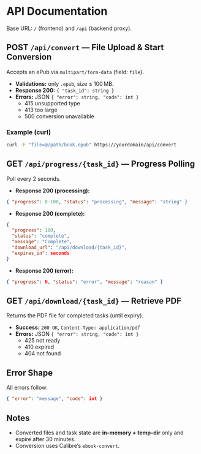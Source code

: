 # API Documentation

Base URL: `/` (frontend) and `/api` (backend proxy).

## POST `/api/convert` — File Upload & Start Conversion
Accepts an ePub via `multipart/form-data` (field: `file`).
- **Validations:** only `.epub`, size ≤ 100 MB.
- **Response 200:** `{ "task_id": string }`
- **Errors:** JSON `{ "error": string, "code": int }`
  - 415 unsupported type
  - 413 too large
  - 500 conversion unavailable

### Example (curl)
```bash
curl -F "file=@/path/book.epub" https://yourdomain/api/convert
```

## GET `/api/progress/{task_id}` — Progress Polling
Poll every 2 seconds.
- **Response 200 (processing):**
```json
{ "progress": 0-100, "status": "processing", "message": "string" }
```
- **Response 200 (complete):**
```json
{
  "progress": 100,
  "status": "complete",
  "message": "Complete",
  "download_url": "/api/download/{task_id}",
  "expires_in": seconds
}
```
- **Response 200 (error):**
```json
{ "progress": N, "status": "error", "message": "reason" }
```

## GET `/api/download/{task_id}` — Retrieve PDF
Returns the PDF file for completed tasks (until expiry).
- **Success:** `200 OK`, `Content-Type: application/pdf`
- **Errors:** JSON `{ "error": string, "code": int }`
  - 425 not ready
  - 410 expired
  - 404 not found

## Error Shape
All errors follow:
```json
{ "error": "message", "code": int }
```

## Notes
- Converted files and task state are **in-memory + temp-dir** only and expire after 30 minutes.
- Conversion uses Calibre’s `ebook-convert`.
